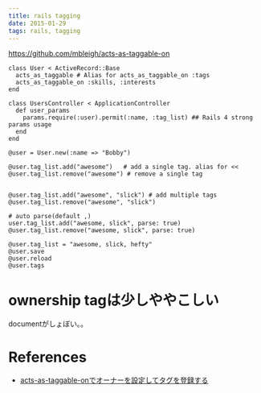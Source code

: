 ```yaml
---
title: rails tagging
date: 2015-01-29
tags: rails, tagging
---
```





<https://github.com/mbleigh/acts-as-taggable-on>



```
class User < ActiveRecord::Base
  acts_as_taggable # Alias for acts_as_taggable_on :tags
  acts_as_taggable_on :skills, :interests
end

class UsersController < ApplicationController
  def user_params
    params.require(:user).permit(:name, :tag_list) ## Rails 4 strong params usage
  end
end

@user = User.new(:name => "Bobby")

@user.tag_list.add("awesome")   # add a single tag. alias for <<
@user.tag_list.remove("awesome") # remove a single tag


@user.tag_list.add("awesome", "slick") # add multiple tags
@user.tag_list.remove("awesome", "slick")

# auto parse(default ,)
user.tag_list.add("awesome, slick", parse: true)
@user.tag_list.remove("awesome, slick", parse: true)

@user.tag_list = "awesome, slick, hefty"
@user.save
@user.reload
@user.tags
```

# ownership tagは少しややこしい

documentがしょぼい。。

# References

+ [acts-as-taggable-onでオーナーを設定してタグを登録する](https://qiita.com/higan/items/04f8797213ffb50effec)